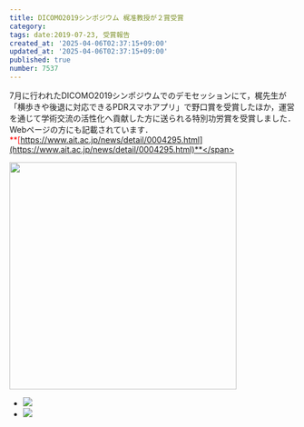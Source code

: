 ```yaml
---
title: DICOMO2019シンポジウム 梶准教授が２賞受賞
category:
tags: date:2019-07-23, 受賞報告
created_at: '2025-04-06T02:37:15+09:00'
updated_at: '2025-04-06T02:37:15+09:00'
published: true
number: 7537
---
```




7月に行われたDICOMO2019シンポジウムでのデモセッションにて，梶先生が「横歩きや後退に対応できるPDRスマホアプリ」で野口賞を受賞したほか，運営を通じて学術交流の活性化へ貢献した方に送られる特別功労賞を受賞しました．
Webページの方にも記載されています．  
<span style="color: red;">**[https://www.ait.ac.jp/news/detail/0004295.html](https://www.ait.ac.jp/news/detail/0004295.html)**</span>

<img src="https://img.esa.io/uploads/production/attachments/13979/2025/04/06/148142/7b589f5f-2f64-4785-ae71-5f7051620051.webp" width="auto" height="400px" />

<div class="img-container">
    <ul class="slider">
        <li><img src="https://img.esa.io/uploads/production/attachments/13979/2025/04/06/148142/baca10ff-1085-4556-b964-fca9f9e20dee.webp" loading='lazy' /></li>
        <li><img src="https://img.esa.io/uploads/production/attachments/13979/2025/04/06/148142/b2fa3076-d0ad-4c75-8421-e0d03f20657d.webp" loading='lazy' /></li>
    </ul>
</div>

